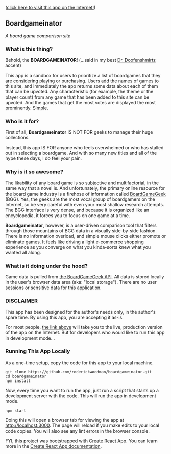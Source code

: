 ([click here to visit this app on the Internet!](https://roderickwoodman.github.io/boardgameinator/))

## Boardgameinator
*A board game comparison site*

### What is this thing?

Behold, the **BOARDGAMEINATOR**!  (...said in my best [Dr. Doofenshmirtz](https://www.youtube.com/watch?v=Sj7yxI-r_ag) accent)

This app is a sandbox for users to prioritize a list of boardgames that they are considering playing or purchasing. Users add the names of games to this site, and immediately the app returns some data about each of them that can be upvoted. Any characteristic (for example, the theme or the player count) from any game that has been added to this site can be upvoted. And the games that get the most votes are displayed the most prominently. Simple.

### Who is it for?

First of all, **Boardgameinator** IS NOT FOR geeks to manage their huge collections.

Instead, this app IS FOR anyone who feels overwhelmed or who has stalled out in selecting a boardgame. And with so many new titles and all of the hype these days, I do feel your pain.

### Why is it so awesome?

The likability of any board game is so subjective and multifactorial, in the same way that a novel is. And unfortunately, the primary online  resource for the board game industry is a firehose of information called [BoardGameGeek](https://boardgamegeek.com) (BGG). Yes, the geeks are the most vocal group of boardgamers on the Internet, so be very careful with even your most shallow research attempts. The BGG interface is very dense, and because it is organized like an encyclopedia, it forces you to focus on one game at a time.

**Boardgameinator**, however, is a user-driven comparison tool that filters through those mountains of BGG data in a visually side-by-side fashion. There is no information overload, and simple mouse clicks either promote or eliminate games. It feels like driving a light e-commerce shopping experience as you converge on what you kinda-sorta knew what you wanted all along.

### What is it doing under the hood?

Game data is pulled from [the BoardGameGeek API](https://boardgamegeek.com/wiki/page/BGG_XML_API2). All data is stored locally in the user's browser data area (aka: "local storage"). There are no user sessions or sensitive data for this application.

### DISCLAIMER

This app has been designed for the author's needs only, in the author's spare time. By using this app, you are accepting it as-is.

For most people, [the link above](https://roderickwoodman.github.io/boardgameinator/) will take you to the live, production version of the app on the Internet. But for developers who would like to run this app in development mode...

### Running This App Locally

As a one-time setup, copy the code for this app to your local machine. 
```
git clone https://github.com/roderickwoodman/boardgameinator.git
cd boardgameinator
npm install
```

Now, every time you want to run the app, just run a script that starts up a development server with the code. This will run the app in development mode.
```
npm start
```

Doing this will open a browser tab for viewing the app at [http://localhost:3000](http://localhost:3000). The page will reload if you make edits to your local code copies. You will also see any lint errors in the browser console. 

FYI, this project was bootstrapped with [Create React App](https://github.com/facebook/create-react-app).  You can learn more in the [Create React App documentation](https://facebook.github.io/create-react-app/docs/getting-started).
